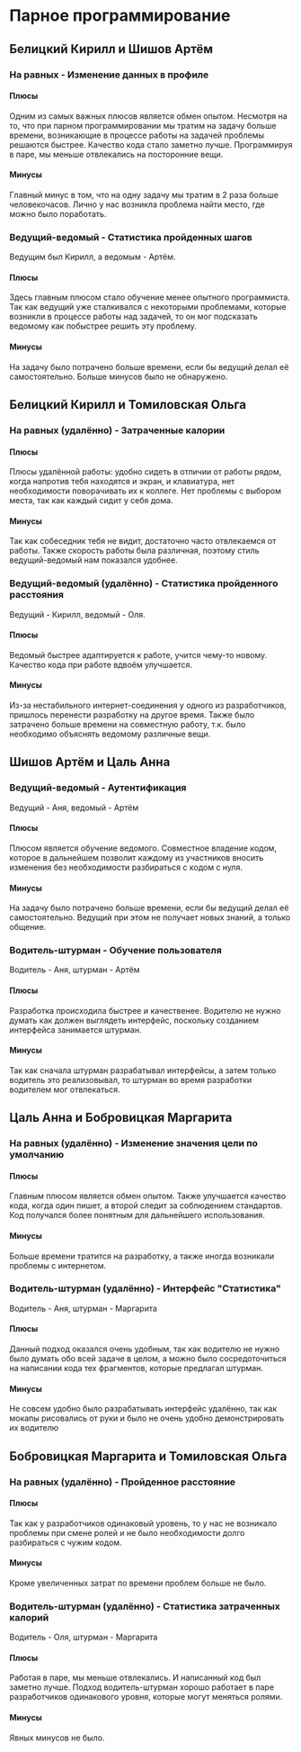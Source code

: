 # Парное программирование
## Белицкий Кирилл и Шишов Артём
### На равных - Изменение данных в профиле
#### Плюсы
Одним из самых важных плюсов является обмен опытом. Несмотря на то, что при парном программировании мы тратим на задачу больше времени, возникающие в процессе работы на задачей проблемы решаются быстрее. Качество кода стало заметно лучше. Программируя в паре, мы меньше отвлекались на посторонние вещи. 
#### Минусы
Главный минус в том, что на одну задачу мы тратим в 2 раза больше человекочасов. Лично у нас возникла проблема найти место, где можно было поработать.
### Ведущий-ведомый - Статистика пройденных шагов
Ведущим был Кирилл, а ведомым - Артём.
#### Плюсы 
Здесь главным плюсом стало обучение менее опытного программиста. Так как ведущий уже сталкивался с некоторыми проблемами, которые возникли в процессе работы над задачей, то он мог подсказать ведомому как побыстрее решить эту проблему.
#### Минусы
На задачу было потрачено больше времени, если бы ведущий делал её самостоятельно. Больше минусов было не обнаружено.
## Белицкий Кирилл и Томиловская Ольга
### На равных (удалённо) - Затраченные калории
#### Плюсы
Плюсы удалённой работы: удобно сидеть в отличии от работы рядом, когда напротив тебя находятся и экран, и клавиатура, нет необходимости поворачивать их к коллеге. Нет проблемы с выбором места, так как каждый сидит у себя дома.
#### Минусы
Так как собеседник тебя не видит, достаточно часто отвлекаемся от работы. Также скорость работы была различная, поэтому стиль ведущий-ведомый нам показался удобнее.
### Ведущий-ведомый (удалённо) - Статистика пройденного расстояния
Ведущий - Кирилл, ведомый - Оля.
#### Плюсы
Ведомый быстрее адаптируется к работе, учится чему-то новому. Качество кода при работе вдвоём улучшается.
#### Минусы
Из-за нестабильного интернет-соединения у одного из разработчиков, пришлось перенести разработку на другое время. Также было затрачено больше времени на совместную работу, т.к. было необходимо объяснять ведомому различные вещи.
## Шишов Артём и Цаль Анна
### Ведущий-ведомый - Аутентификация
Ведущий - Аня, ведомый - Артём
#### Плюсы
Плюсом является обучение ведомого. Совместное владение кодом, которое в дальнейшем позволит каждому из участников вносить изменения без необходимости разбираться с кодом с нуля.
#### Минусы
На задачу было потрачено больше времени, если бы ведущий делал её самостоятельно. Ведущий при этом не получает новых знаний, а только общение.
### Водитель-штурман - Обучение пользователя
Водитель - Аня, штурман - Артём
#### Плюсы
Разработка происходила быстрее и качественее. Водителю не нужно думать как должен выглядеть интерфейс, поскольку созданием интерфейса занимается штурман.
#### Минусы
Так как сначала штурман разрабатывал интерфейсы, а затем только водитель это реализовывал, то штурман во время разработки водителем мог отвлекаться.
## Цаль Анна и Бобровицкая Маргарита
### На равных (удалённо) - Изменение значения цели по умолчанию
#### Плюсы
Главным плюсом является обмен опытом. Также улучшается качество кода, когда один пишет, а второй следит за соблюдением стандартов. Код получался более понятным для дальнейшего использования.
#### Минусы
Больше времени тратится на разработку, а также иногда возникали проблемы с интернетом.
### Водитель-штурман (удалённо) - Интерфейс "Статистика"
Водитель - Аня, штурман - Маргарита
#### Плюсы
Данный подход оказался очень удобным, так как водителю не нужно было думать обо всей задаче в целом, а можно было сосредоточиться на написании кода тех фрагментов, которые предлагал штурман. 
#### Минусы
Не совсем удобно было разрабатывать интерфейс удалённо, так как мокапы рисовались от руки и было не очень удобно демонстрировать их водителю
## Бобровицкая Маргарита и Томиловская Ольга
### На равных (удалённо) - Пройденное расстояние
#### Плюсы
Так как у разработчиков одинаковый уровень, то у нас не возникало проблемы при смене ролей и не было необходимости долго разбираться с чужим кодом.
#### Минусы
Кроме увеличенных затрат по времени проблем больше не было.
### Водитель-штурман (удалённо) - Статистика затраченных калорий
Водитель - Оля, штурман - Маргарита 
#### Плюсы
Работая в паре, мы меньше отвлекались. И написанный код был заметно лучше. Подход водитель-штурман хорошо работает в паре разработчиков одинакового уровня, которые могут меняться ролями.
#### Минусы
Явных минусов не было.
